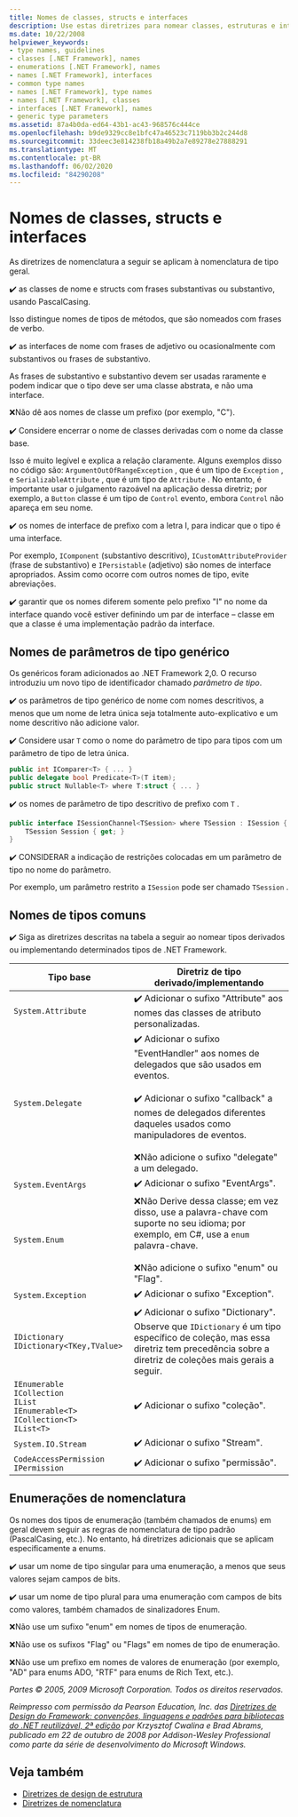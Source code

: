 ```yaml
---
title: Nomes de classes, structs e interfaces
description: Use estas diretrizes para nomear classes, estruturas e interfaces como parte das diretrizes para criar bibliotecas que estendem e interajam com bibliotecas .NET.
ms.date: 10/22/2008
helpviewer_keywords:
- type names, guidelines
- classes [.NET Framework], names
- enumerations [.NET Framework], names
- names [.NET Framework], interfaces
- common type names
- names [.NET Framework], type names
- names [.NET Framework], classes
- interfaces [.NET Framework], names
- generic type parameters
ms.assetid: 87a4b0da-ed64-43b1-ac43-968576c444ce
ms.openlocfilehash: b9de9329cc8e1bfc47a46523c7119bb3b2c244d8
ms.sourcegitcommit: 33deec3e814238fb18a49b2a7e89278e27888291
ms.translationtype: MT
ms.contentlocale: pt-BR
ms.lasthandoff: 06/02/2020
ms.locfileid: "84290208"
---
```

# <a name="names-of-classes-structs-and-interfaces"></a>Nomes de classes, structs e interfaces
As diretrizes de nomenclatura a seguir se aplicam à nomenclatura de tipo geral.

 ✔️ as classes de nome e structs com frases substantivas ou substantivo, usando PascalCasing.

 Isso distingue nomes de tipos de métodos, que são nomeados com frases de verbo.

 ✔️ as interfaces de nome com frases de adjetivo ou ocasionalmente com substantivos ou frases de substantivo.

 As frases de substantivo e substantivo devem ser usadas raramente e podem indicar que o tipo deve ser uma classe abstrata, e não uma interface.

 ❌Não dê aos nomes de classe um prefixo (por exemplo, "C").

 ✔️ Considere encerrar o nome de classes derivadas com o nome da classe base.

 Isso é muito legível e explica a relação claramente. Alguns exemplos disso no código são: `ArgumentOutOfRangeException` , que é um tipo de `Exception` , e `SerializableAttribute` , que é um tipo de `Attribute` . No entanto, é importante usar o julgamento razoável na aplicação dessa diretriz; por exemplo, a `Button` classe é um tipo de `Control` evento, embora `Control` não apareça em seu nome.

 ✔️ os nomes de interface de prefixo com a letra I, para indicar que o tipo é uma interface.

 Por exemplo, `IComponent` (substantivo descritivo), `ICustomAttributeProvider` (frase de substantivo) e `IPersistable` (adjetivo) são nomes de interface apropriados. Assim como ocorre com outros nomes de tipo, evite abreviações.

 ✔️ garantir que os nomes diferem somente pelo prefixo "I" no nome da interface quando você estiver definindo um par de interface – classe em que a classe é uma implementação padrão da interface.

## <a name="names-of-generic-type-parameters"></a>Nomes de parâmetros de tipo genérico
 Os genéricos foram adicionados ao .NET Framework 2,0. O recurso introduziu um novo tipo de identificador chamado *parâmetro de tipo*.

 ✔️ os parâmetros de tipo genérico de nome com nomes descritivos, a menos que um nome de letra única seja totalmente auto-explicativo e um nome descritivo não adicione valor.

 ✔️ Considere usar `T` como o nome do parâmetro de tipo para tipos com um parâmetro de tipo de letra única.

```csharp
public int IComparer<T> { ... }
public delegate bool Predicate<T>(T item);
public struct Nullable<T> where T:struct { ... }
```

 ✔️ os nomes de parâmetro de tipo descritivo de prefixo com `T` .

```csharp
public interface ISessionChannel<TSession> where TSession : ISession {
    TSession Session { get; }
}
```

 ✔️ CONSIDERAR a indicação de restrições colocadas em um parâmetro de tipo no nome do parâmetro.

 Por exemplo, um parâmetro restrito a `ISession` pode ser chamado `TSession` .

## <a name="names-of-common-types"></a>Nomes de tipos comuns
 ✔️ Siga as diretrizes descritas na tabela a seguir ao nomear tipos derivados ou implementando determinados tipos de .NET Framework.

|Tipo base|Diretriz de tipo derivado/implementando|
|---------------|------------------------------------------|
|`System.Attribute`|✔️ Adicionar o sufixo "Attribute" aos nomes das classes de atributo personalizadas.|
|`System.Delegate`|✔️ Adicionar o sufixo "EventHandler" aos nomes de delegados que são usados em eventos.<br /><br /> ✔️ Adicionar o sufixo "callback" a nomes de delegados diferentes daqueles usados como manipuladores de eventos.<br /><br /> ❌Não adicione o sufixo "delegate" a um delegado.|
|`System.EventArgs`|✔️ Adicionar o sufixo "EventArgs".|
|`System.Enum`|❌Não Derive dessa classe; em vez disso, use a palavra-chave com suporte no seu idioma; por exemplo, em C#, use a `enum` palavra-chave.<br /><br /> ❌Não adicione o sufixo "enum" ou "Flag".|
|`System.Exception`|✔️ Adicionar o sufixo "Exception".|
|`IDictionary` <br /> `IDictionary<TKey,TValue>`|✔️ Adicionar o sufixo "Dictionary". Observe que `IDictionary` é um tipo específico de coleção, mas essa diretriz tem precedência sobre a diretriz de coleções mais gerais a seguir.|
|`IEnumerable` <br /> `ICollection` <br /> `IList` <br /> `IEnumerable<T>` <br /> `ICollection<T>` <br /> `IList<T>`|✔️ Adicionar o sufixo "coleção".|
|`System.IO.Stream`|✔️ Adicionar o sufixo "Stream".|
|`CodeAccessPermission IPermission`|✔️ Adicionar o sufixo "permissão".|

## <a name="naming-enumerations"></a>Enumerações de nomenclatura
 Os nomes dos tipos de enumeração (também chamados de enums) em geral devem seguir as regras de nomenclatura de tipo padrão (PascalCasing, etc.). No entanto, há diretrizes adicionais que se aplicam especificamente a enums.

 ✔️ usar um nome de tipo singular para uma enumeração, a menos que seus valores sejam campos de bits.

 ✔️ usar um nome de tipo plural para uma enumeração com campos de bits como valores, também chamados de sinalizadores Enum.

 ❌Não use um sufixo "enum" em nomes de tipos de enumeração.

 ❌Não use os sufixos "Flag" ou "Flags" em nomes de tipo de enumeração.

 ❌Não use um prefixo em nomes de valores de enumeração (por exemplo, "AD" para enums ADO, "RTF" para enums de Rich Text, etc.).

 *Partes © 2005, 2009 Microsoft Corporation. Todos os direitos reservados.*

 *Reimpresso com permissão da Pearson Education, Inc. das [Diretrizes de Design do Framework: convenções, linguagens e padrões para bibliotecas do .NET reutilizável, 2ª edição](https://www.informit.com/store/framework-design-guidelines-conventions-idioms-and-9780321545619) por Krzysztof Cwalina e Brad Abrams, publicado em 22 de outubro de 2008 por Addison-Wesley Professional como parte da série de desenvolvimento do Microsoft Windows.*

## <a name="see-also"></a>Veja também

- [Diretrizes de design de estrutura](index.md)
- [Diretrizes de nomenclatura](naming-guidelines.md)
